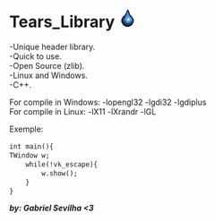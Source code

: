 # Tears_Library ![alt_text](/TearsLibraryIcon.png)

-Unique header library.<br/>
-Quick to use.<br/>
-Open Source (zlib).<br/>
-Linux and Windows.<br/>
-C++.<br/>

For compile in Windows: -lopengl32 -lgdi32 -lgdiplus <br/>
For compile in Linux: -lX11 -lXrandr -lGL

Exemple:<br/>
```#include"tears_library.h"
int main(){
TWindow w;
    while(!vk_escape){
        w.show();
    }
}
```

***by: Gabriel Sevilha <3***
